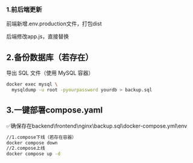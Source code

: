 ### 1.前后端更新

前端新增.env.production文件，打包dist

后端修改app.js，直接替换

## 2.备份数据库（若存在）

导出 SQL 文件（使用 MySQL 容器）

```bash
docker exec mysql \
  mysqldump -u root -pyourpassword yourdb > backup.sql
```

## 3.一键部署compose.yaml

:white_check_mark:确保存在backend\frontend\nginx\backup.sql\docker-compose.yml\env

```bash
//1.compose下线（若存在容器）
docker compose down
//2.compose上线
docker compose up -d


```

